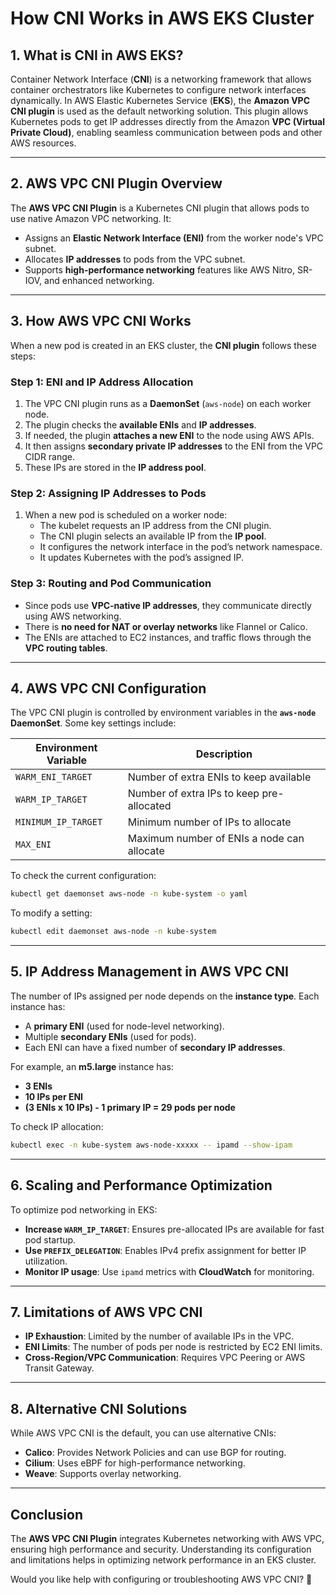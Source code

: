 # **How CNI Works in AWS EKS Cluster**

## **1. What is CNI in AWS EKS?**
Container Network Interface (**CNI**) is a networking framework that allows container orchestrators like Kubernetes to configure network interfaces dynamically. In AWS Elastic Kubernetes Service (**EKS**), the **Amazon VPC CNI plugin** is used as the default networking solution. This plugin allows Kubernetes pods to get IP addresses directly from the Amazon **VPC (Virtual Private Cloud)**, enabling seamless communication between pods and other AWS resources.

---

## **2. AWS VPC CNI Plugin Overview**
The **AWS VPC CNI Plugin** is a Kubernetes CNI plugin that allows pods to use native Amazon VPC networking. It:
- Assigns an **Elastic Network Interface (ENI)** from the worker node's VPC subnet.
- Allocates **IP addresses** to pods from the VPC subnet.
- Supports **high-performance networking** features like AWS Nitro, SR-IOV, and enhanced networking.

---

## **3. How AWS VPC CNI Works**
When a new pod is created in an EKS cluster, the **CNI plugin** follows these steps:

### **Step 1: ENI and IP Address Allocation**
1. The VPC CNI plugin runs as a **DaemonSet** (`aws-node`) on each worker node.
2. The plugin checks the **available ENIs** and **IP addresses**.
3. If needed, the plugin **attaches a new ENI** to the node using AWS APIs.
4. It then assigns **secondary private IP addresses** to the ENI from the VPC CIDR range.
5. These IPs are stored in the **IP address pool**.

### **Step 2: Assigning IP Addresses to Pods**
1. When a new pod is scheduled on a worker node:
   - The kubelet requests an IP address from the CNI plugin.
   - The CNI plugin selects an available IP from the **IP pool**.
   - It configures the network interface in the pod’s network namespace.
   - It updates Kubernetes with the pod’s assigned IP.

### **Step 3: Routing and Pod Communication**
- Since pods use **VPC-native IP addresses**, they communicate directly using AWS networking.
- There is **no need for NAT or overlay networks** like Flannel or Calico.
- The ENIs are attached to EC2 instances, and traffic flows through the **VPC routing tables**.

---

## **4. AWS VPC CNI Configuration**
The VPC CNI plugin is controlled by environment variables in the **`aws-node` DaemonSet**. Some key settings include:

| Environment Variable | Description |
|----------------------|-------------|
| `WARM_ENI_TARGET` | Number of extra ENIs to keep available |
| `WARM_IP_TARGET` | Number of extra IPs to keep pre-allocated |
| `MINIMUM_IP_TARGET` | Minimum number of IPs to allocate |
| `MAX_ENI` | Maximum number of ENIs a node can allocate |

To check the current configuration:
```sh
kubectl get daemonset aws-node -n kube-system -o yaml
```

To modify a setting:
```sh
kubectl edit daemonset aws-node -n kube-system
```

---

## **5. IP Address Management in AWS VPC CNI**
The number of IPs assigned per node depends on the **instance type**. Each instance has:
- A **primary ENI** (used for node-level networking).
- Multiple **secondary ENIs** (used for pods).
- Each ENI can have a fixed number of **secondary IP addresses**.

For example, an **m5.large** instance has:
- **3 ENIs**
- **10 IPs per ENI**
- **(3 ENIs x 10 IPs) - 1 primary IP = 29 pods per node**

To check IP allocation:
```sh
kubectl exec -n kube-system aws-node-xxxxx -- ipamd --show-ipam
```

---

## **6. Scaling and Performance Optimization**
To optimize pod networking in EKS:
- **Increase `WARM_IP_TARGET`**: Ensures pre-allocated IPs are available for fast pod startup.
- **Use `PREFIX_DELEGATION`**: Enables IPv4 prefix assignment for better IP utilization.
- **Monitor IP usage**: Use `ipamd` metrics with **CloudWatch** for monitoring.

---

## **7. Limitations of AWS VPC CNI**
- **IP Exhaustion**: Limited by the number of available IPs in the VPC.
- **ENI Limits**: The number of pods per node is restricted by EC2 ENI limits.
- **Cross-Region/VPC Communication**: Requires VPC Peering or AWS Transit Gateway.

---

## **8. Alternative CNI Solutions**
While AWS VPC CNI is the default, you can use alternative CNIs:
- **Calico**: Provides Network Policies and can use BGP for routing.
- **Cilium**: Uses eBPF for high-performance networking.
- **Weave**: Supports overlay networking.

---

## **Conclusion**
The **AWS VPC CNI Plugin** integrates Kubernetes networking with AWS VPC, ensuring high performance and security. Understanding its configuration and limitations helps in optimizing network performance in an EKS cluster.

Would you like help with configuring or troubleshooting AWS VPC CNI? 🚀
